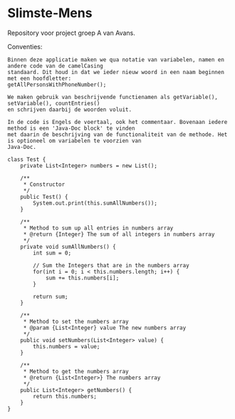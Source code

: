 Slimste-Mens
============

Repository voor project groep A van Avans.


Conventies:
	
	Binnen deze applicatie maken we qua notatie van variabelen, namen en andere code van de camelCasing
	standaard. Dit houd in dat we ieder nieuw woord in een naam beginnen met een hoofdletter:
	getAllPersonsWithPhoneNumber();
	
	We maken gebruik van beschrijvende functienamen als getVariable(), setVariable(), countEntries()
	en schrijven daarbij de woorden voluit.
	
	In de code is Engels de voertaal, ook het commentaar. Bovenaan iedere method is een 'Java-Doc block' te vinden
	met daarin de beschrijving van de functionaliteit van de methode. Het is optioneel om variabelen te voorzien van
	Java-Doc. 
	
	class Test {
		private List<Integer> numbers = new List();
		
		/**
		 * Constructor
		 */
		public Test() {
			System.out.print(this.sumAllNumbers());
		}
		
		/**
		 * Method to sum up all entries in numbers array
		 * @return {Integer} The sum of all integers in numbers array
		 */ 
		private void sumAllNumbers() {
			int sum = 0;
			
			// Sum the Integers that are in the numbers array
			for(int i = 0; i < this.numbers.length; i++) {
				sum += this.numbers[i];
			}
			
			return sum;
		}
		
		/**
		 * Method to set the numbers array
		 * @param {List<Integer} value The new numbers array
		 */
		public void setNumbers(List<Integer> value) {
			this.numbers = value;
		}
		
		/**
		 * Method to get the numbers array
		 * @return {List<Integer>} The numbers array
		 */
		public List<Integer> getNumbers() {
			return this.numbers;
		}
	}
	
	
	
